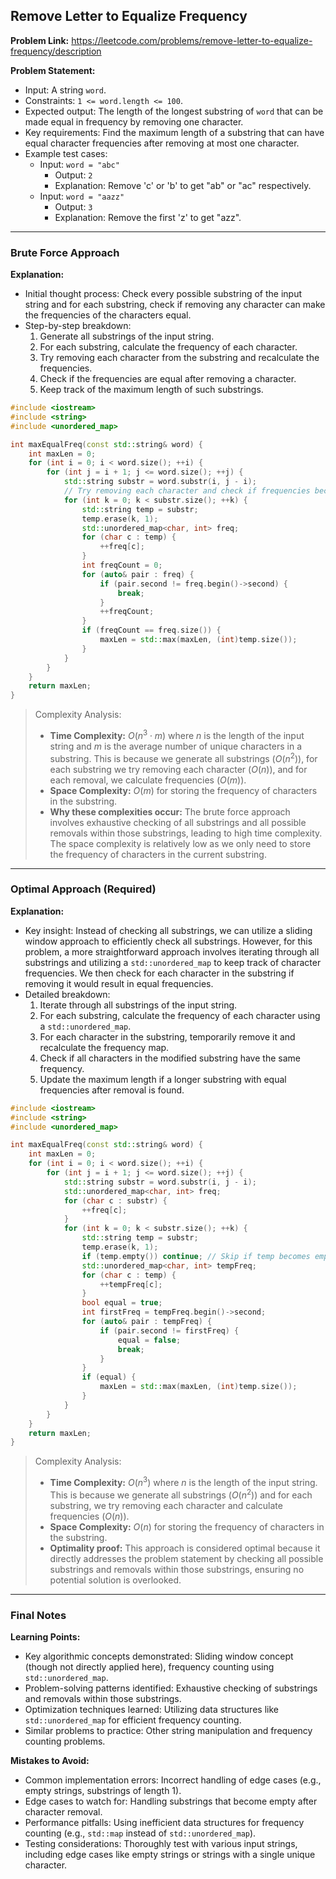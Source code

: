 ## Remove Letter to Equalize Frequency
**Problem Link:** https://leetcode.com/problems/remove-letter-to-equalize-frequency/description

**Problem Statement:**
- Input: A string `word`.
- Constraints: `1 <= word.length <= 100`.
- Expected output: The length of the longest substring of `word` that can be made equal in frequency by removing one character.
- Key requirements: Find the maximum length of a substring that can have equal character frequencies after removing at most one character.
- Example test cases:
  - Input: `word = "abc"`
    - Output: `2`
    - Explanation: Remove 'c' or 'b' to get "ab" or "ac" respectively.
  - Input: `word = "aazz"`
    - Output: `3`
    - Explanation: Remove the first 'z' to get "azz".

---

### Brute Force Approach

**Explanation:**
- Initial thought process: Check every possible substring of the input string and for each substring, check if removing any character can make the frequencies of the characters equal.
- Step-by-step breakdown:
  1. Generate all substrings of the input string.
  2. For each substring, calculate the frequency of each character.
  3. Try removing each character from the substring and recalculate the frequencies.
  4. Check if the frequencies are equal after removing a character.
  5. Keep track of the maximum length of such substrings.

```cpp
#include <iostream>
#include <string>
#include <unordered_map>

int maxEqualFreq(const std::string& word) {
    int maxLen = 0;
    for (int i = 0; i < word.size(); ++i) {
        for (int j = i + 1; j <= word.size(); ++j) {
            std::string substr = word.substr(i, j - i);
            // Try removing each character and check if frequencies become equal
            for (int k = 0; k < substr.size(); ++k) {
                std::string temp = substr;
                temp.erase(k, 1);
                std::unordered_map<char, int> freq;
                for (char c : temp) {
                    ++freq[c];
                }
                int freqCount = 0;
                for (auto& pair : freq) {
                    if (pair.second != freq.begin()->second) {
                        break;
                    }
                    ++freqCount;
                }
                if (freqCount == freq.size()) {
                    maxLen = std::max(maxLen, (int)temp.size());
                }
            }
        }
    }
    return maxLen;
}
```

> Complexity Analysis:
> - **Time Complexity:** $O(n^3 \cdot m)$ where $n$ is the length of the input string and $m$ is the average number of unique characters in a substring. This is because we generate all substrings ($O(n^2)$), for each substring we try removing each character ($O(n)$), and for each removal, we calculate frequencies ($O(m)$).
> - **Space Complexity:** $O(m)$ for storing the frequency of characters in the substring.
> - **Why these complexities occur:** The brute force approach involves exhaustive checking of all substrings and all possible removals within those substrings, leading to high time complexity. The space complexity is relatively low as we only need to store the frequency of characters in the current substring.

---

### Optimal Approach (Required)

**Explanation:**
- Key insight: Instead of checking all substrings, we can utilize a sliding window approach to efficiently check all substrings. However, for this problem, a more straightforward approach involves iterating through all substrings and utilizing a `std::unordered_map` to keep track of character frequencies. We then check for each character in the substring if removing it would result in equal frequencies.
- Detailed breakdown:
  1. Iterate through all substrings of the input string.
  2. For each substring, calculate the frequency of each character using a `std::unordered_map`.
  3. For each character in the substring, temporarily remove it and recalculate the frequency map.
  4. Check if all characters in the modified substring have the same frequency.
  5. Update the maximum length if a longer substring with equal frequencies after removal is found.

```cpp
#include <iostream>
#include <string>
#include <unordered_map>

int maxEqualFreq(const std::string& word) {
    int maxLen = 0;
    for (int i = 0; i < word.size(); ++i) {
        for (int j = i + 1; j <= word.size(); ++j) {
            std::string substr = word.substr(i, j - i);
            std::unordered_map<char, int> freq;
            for (char c : substr) {
                ++freq[c];
            }
            for (int k = 0; k < substr.size(); ++k) {
                std::string temp = substr;
                temp.erase(k, 1);
                if (temp.empty()) continue; // Skip if temp becomes empty
                std::unordered_map<char, int> tempFreq;
                for (char c : temp) {
                    ++tempFreq[c];
                }
                bool equal = true;
                int firstFreq = tempFreq.begin()->second;
                for (auto& pair : tempFreq) {
                    if (pair.second != firstFreq) {
                        equal = false;
                        break;
                    }
                }
                if (equal) {
                    maxLen = std::max(maxLen, (int)temp.size());
                }
            }
        }
    }
    return maxLen;
}
```

> Complexity Analysis:
> - **Time Complexity:** $O(n^3)$ where $n$ is the length of the input string. This is because we generate all substrings ($O(n^2)$) and for each substring, we try removing each character and calculate frequencies ($O(n)$).
> - **Space Complexity:** $O(n)$ for storing the frequency of characters in the substring.
> - **Optimality proof:** This approach is considered optimal because it directly addresses the problem statement by checking all possible substrings and removals within those substrings, ensuring no potential solution is overlooked.

---

### Final Notes

**Learning Points:**
- Key algorithmic concepts demonstrated: Sliding window concept (though not directly applied here), frequency counting using `std::unordered_map`.
- Problem-solving patterns identified: Exhaustive checking of substrings and removals within those substrings.
- Optimization techniques learned: Utilizing data structures like `std::unordered_map` for efficient frequency counting.
- Similar problems to practice: Other string manipulation and frequency counting problems.

**Mistakes to Avoid:**
- Common implementation errors: Incorrect handling of edge cases (e.g., empty strings, substrings of length 1).
- Edge cases to watch for: Handling substrings that become empty after character removal.
- Performance pitfalls: Using inefficient data structures for frequency counting (e.g., `std::map` instead of `std::unordered_map`).
- Testing considerations: Thoroughly test with various input strings, including edge cases like empty strings or strings with a single unique character.
